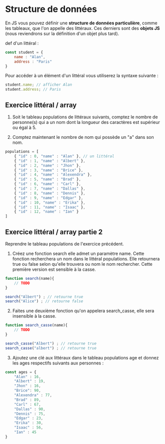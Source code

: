 # Structure de données

En JS vous pouvez définir une **structure de données particulière**, comme les tableaux, que l'on appelle des littéraux. Ces derniers sont des **objets JS** (nous reviendrons sur la définition d'un objet plus tard).

def d'un littéral :

```js
const student = {
    name : "Alan",
    address : "Paris"
}
```

Pour accéder à un élément d'un littéral vous utiliserez la syntaxe suivante :

```js
student.name; // afficher Alan
student.address; // Paris
```

## Exercice littéral / array

1. Soit le tableau populations de littéraux suivants, comptez le nombre de personne(s) qui a un nom dont la longueur des caractères est supérieur ou égal à 5.

2. Comptez maintenant le nombre de nom qui possède un "a" dans son nom.

```js
populations = [
    { "id" : 0, "name" : "Alan" }, // un littéral
    { "id" : 1, "name" : "Albert" },
    { "id" : 2, "name" : "Jhon" },
    { "id" : 3, "name" : "Brice" },
    { "id" : 4, "name" : "Alexendra" },
    { "id" : 5, "name" : "Brad" },
    { "id" : 6, "name" : "Carl" },
    { "id" : 7, "name" : "Dallas" },
    { "id" : 8, "name" : "Dennis" },
    { "id" : 9, "name" : "Edgar" },
    { "id" : 10, "name" : "Erika" },
    { "id" : 11, "name" : "Isaac" },
    { "id" : 12, "name" : "Ian" }
]

```

## Exercice littéral / array partie 2

Reprendre le tableau populations de l'exercice précédent.

1. Créez une fonction search elle admet un paramètre name. Cette fonction recherchera un nom dans le littéral populations. Elle retournera true ou false selon qu'elle trouvera ou nom le nom rechercher. Cette première version est sensible à la casse.


```js
function search(name){
    // TODO
}

search("Albert") ; // retourne true
search("Alice") ; // retourne false
```

2. Faites une deuxième fonction qu'on appelera search_casse, elle sera insensible à la casse.

```js
function search_casse(name){
    // TODO
}

search_casse("Albert") ; // retourne true
search_casse("albert") ; // retourne true
```

3. Ajoutez une clé aux littéraux dans le tableau populations age et donnez les ages respectifs suivants aux personnes :

```js
const ages = { 
    "Alan" : 16,
    "Albert" : 19,
    "Jhon" : 16,
    "Brice": 90,
    "Alexendra" : 77,
    "Brad" : 89,
    "Carl" : 67,
    "Dallas" : 90,
    "Dennis" : 75,
    "Edgar" : 23,
    "Erika" : 30,
    "Isaac" : 56,
    "Ian" : 45
}
```
